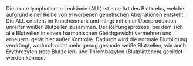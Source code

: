 <br> <br> Die akute lymphatische Leukämie (ALL) ist eine Art des
Blutkrebs, welche aufgrund einer Reihe von erworbenen genetischen
Aberrationen entsteht. Die ALL entsteht im Knochenmark und hängt mit
einer Überproduktion unreifer weißer Blutzellen zusammen. Der
Reifungsprozess, bei dem sich alle Blutzellen in einem harmonischen
Gleichgewicht vermehren und erneuern, gerät hier außer Kontrolle.
Dadurch wird die normale Blutbildung verdrängt, wodurch nicht mehr genug
gesunde weiße Blutzellen, wie auch Erythrozyten (rote Blutzellen) und
Thrombozyten (Blutplättchen) gebildet werden können. <br> <br>
